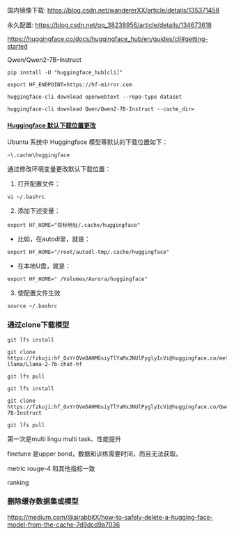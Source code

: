 国内镜像下载: https://blog.csdn.net/wandererXX/article/details/135371458

永久配置: https://blog.csdn.net/qq_38238956/article/details/134673618

https://huggingface.co/docs/huggingface_hub/en/guides/cli#getting-started

Qwen/Qwen2-7B-Instruct

```shell
pip install -U "huggingface_hub[cli]"
```

```shell
export HF_ENDPOINT=https://hf-mirror.com
```

```shell
huggingface-cli download openwebtext --repo-type dataset
```

```shell
huggingface-cli download Qwen/Qwen2-7B-Instruct --cache_dir=
```

#### [Huggingface 默认下载位置更改](https://www.cnblogs.com/kongaobo/p/17528720.html "发布于 2023-07-05 15:40")

Ubuntu 系统中 Huggingface 模型等默认的下载位置如下：

```none
~\.cache\huggingface
```

通过修改环境变量更改默认下载位置：


1. 打开配置文件：

```shell
vi ~/.bashrc
```

2. 添加下述变量：

```shell
export HF_HOME="目标地址/.cache/huggingface"
```

- 比如，在autodl里，就是：

```shell
export HF_HOME="/root/autodl-tmp/.cache/huggingface"
```

- 在本地U盘，就是：

```shell
export HF_HOME=" /Volumes/Aurora/huggingface"
```

3. 使配置文件生效

```shell
source ~/.bashrc
```

### 通过clone下载模型


```
git lfs install

git clone https://fzkuji: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@huggingface.co/meta-llama/Llama-2-7b-chat-hf

git lfs pull
```


```
git lfs install

git clone https://fzkuji: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@huggingface.co/Qwen/Qwen2-7B-Instruct

git lfs pull
```


第一次是multi lingu multi task、性能提升

finetune 是upper bond，数据和训练需要时间，而且无法获取。

metric rouge-4 和其他指标一致

ranking


### 删除缓存数据集或模型

https://medium.com/@airabbitX/how-to-safely-delete-a-hugging-face-model-from-the-cache-7d9dcd9a7036